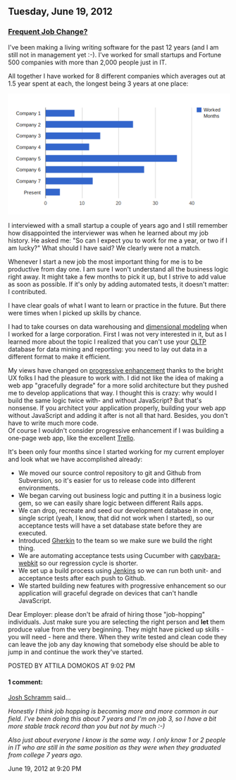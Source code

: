 ## Tuesday, June 19, 2012

### [Frequent Job Change?](http://www.adomokos.com/2012/06/frequent-job-change.html)

I've been making a living writing software for the past 12 years (and I am still not in management yet :-). I've worked for small startups and Fortune 500 companies with more than 2,000 people just in IT.

All together I have worked for 8 different companies which averages out at 1.5 year spent at each, the longest being 3 years at one place:

![work_history_graph](/resources/2012/06/work_history_graph.png)

I interviewed with a small startup a couple of years ago and I still remember how disappointed the interviewer was when he learned about my job history. He asked me: "So can I expect you to work for me a year, or two if I am lucky?" What should I have said? We clearly were not a match.

Whenever I start a new job the most important thing for me is to be productive from day one. I am sure I won't understand all the business logic right away. It might take a few months to pick it up, but I strive to add value as soon as possible. If it's only by adding automated tests, it doesn't matter: I contributed.

I have clear goals of what I want to learn or practice in the future. But there were times when I picked up skills by chance.

I had to take courses on data warehousing and [dimensional modeling](http://en.wikipedia.org/wiki/Dimensional_modeling) when I worked for a large corporation. First I was not very interested in it, but as I learned more about the topic I realized that you can't use your [OLTP](http://en.wikipedia.org/wiki/Online_transaction_processing) database for data mining and reporting: you need to lay out data in a different format to make it efficient.

My views have changed on [progressive enhancement](http://en.wikipedia.org/wiki/Progressive_enhancement) thanks to the bright UX folks I had the pleasure to work with. I did not like the idea of making a web app "gracefully degrade" for a more solid architecture but they pushed me to develop applications that way. I thought this is crazy: why would I build the same logic twice with- and without JavaScript? But that's nonsense. If you architect your application properly, building your web app without JavaScript and adding it after is not all that hard. Besides, you don't have to write much more code.  
Of course I wouldn't consider progressive enhancement if I was building a one-page web app, like the excellent [Trello](https://trello.com/).

It's been only four months since I started working for my current employer and look what we have accomplished already:

*   We moved our source control repository to git and Github from Subversion, so it's easier for us to release code into different environments.
*   We began carving out business logic and putting it in a business logic gem, so we can easily share logic between different Rails apps.
*   We can drop, recreate and seed our development database in one, single script (yeah, I know, that did not work when I started), so our acceptance tests will have a set database state before they are executed.
*   Introduced [Gherkin](https://github.com/cucumber/cucumber/wiki/Gherkin) to the team so we make sure we build the right thing.
*   We are automating acceptance tests using Cucumber with [capybara-webkit](https://github.com/thoughtbot/capybara-webkit) so our regression cycle is shorter.
*   We set up a build process using [Jenkins](http://jenkins-ci.org/) so we can run both unit- and acceptance tests after each push to Github.
*   We started building new features with progressive enhancement so our application will graceful degrade on devices that can't handle JavaScript.

Dear Employer: please don't be afraid of hiring those "job-hopping" individuals. Just make sure you are selecting the right person and <span style="font-weight: bold;">let</span> them produce value from the very beginning. They might have picked up skills - you will need - here and there. When they write tested and clean code they can leave the job any day knowing that somebody else should be able to jump in and continue the work they've started.


POSTED BY ATTILA DOMOKOS AT 9:02 PM

#### 1 comment:

[Josh Schramm](https://www.blogger.com/profile/04179432092617833919) said...

_Honestly I think job hopping is becoming more and more common in our field. I've been doing this about 7 years and I'm on job 3, so I have a bit more stable track record than you but not by much :-)_

_Also just about everyone I know is the same way. I only know 1 or 2 people in IT who are still in the same position as they were when they graduated from college 7 years ago._

June 19, 2012 at 9:20 PM
